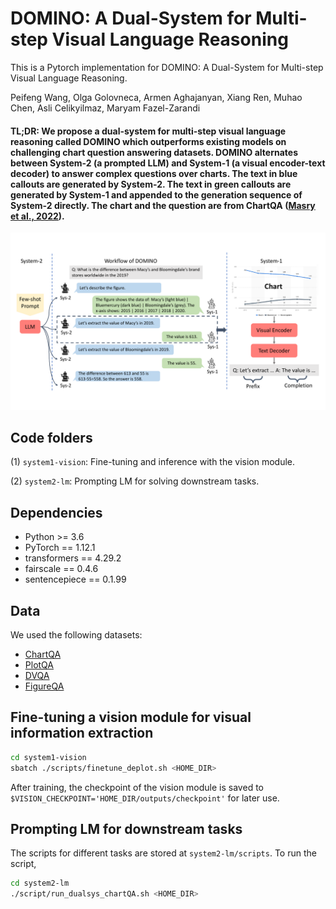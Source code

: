 # DOMINO: A Dual-System for Multi-step Visual Language Reasoning

This is a Pytorch implementation for DOMINO: A Dual-System for Multi-step Visual Language Reasoning.

Peifeng Wang, Olga Golovneca, Armen Aghajanyan, Xiang Ren, Muhao Chen, Asli Celikyilmaz, Maryam Fazel-Zarandi

#### TL;DR: We propose a dual-system for multi-step visual language reasoning called DOMINO which outperforms existing models on challenging chart question answering datasets. DOMINO alternates between System-2 (a prompted LLM) and System-1 (a visual encoder-text decoder) to answer complex questions over charts. The text in blue callouts are generated by System-2. The text in green callouts are generated by System-1 and appended to the generation sequence of System-2 directly. The chart and the question are from ChartQA ([Masry et al., 2022](https://aclanthology.org/2022.findings-acl.177/)).

<img src="images/workflow.pdf" alt="show" style="zoom:90%;" />

## Code folders

(1) `system1-vision`: Fine-tuning and inference with the vision module.

(2) `system2-lm`: Prompting LM for solving downstream tasks.

## Dependencies

- Python >= 3.6
- PyTorch == 1.12.1
- transformers == 4.29.2
- fairscale == 0.4.6
- sentencepiece == 0.1.99

## Data

We used the following datasets:
- [ChartQA](https://github.com/vis-nlp/ChartQA/tree/main/ChartQA%20Dataset)
- [PlotQA](https://github.com/NiteshMethani/PlotQA)
- [DVQA](https://kushalkafle.com/projects/dvqa.html)
- [FigureQA](https://www.microsoft.com/en-us/research/project/figureqa-dataset/)

## Fine-tuning a vision module for visual information extraction

```bash
cd system1-vision
sbatch ./scripts/finetune_deplot.sh <HOME_DIR>
```
After training, the checkpoint of the vision module is saved to `$VISION_CHECKPOINT='HOME_DIR/outputs/checkpoint'` for later use.

## Prompting LM for downstream tasks

The scripts for different tasks are stored at `system2-lm/scripts`. To run the script,
```bash
cd system2-lm
./script/run_dualsys_chartQA.sh <HOME_DIR>
```